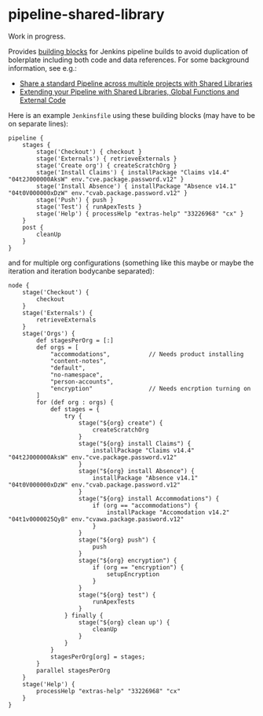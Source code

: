 # pipeline-shared-library

Work in progress.

Provides [building blocks](/vars) for Jenkins pipeline builds to avoid duplication of bolerplate including both code and data references.
For some background information, see e.g.:
* [Share a standard Pipeline across multiple projects with Shared Libraries](https://jenkins.io/blog/2017/10/02/pipeline-templates-with-shared-libraries/)
* [Extending your Pipeline with Shared Libraries, Global Functions and External Code](https://jenkins.io/blog/2017/06/27/speaker-blog-SAS-jenkins-world/)

Here is an example `Jenkinsfile` using these building blocks (may have to be on separate lines):

```
pipeline {
    stages {
        stage('Checkout') { checkout }
        stage('Externals') { retrieveExternals } 
        stage('Create org') { createScratchOrg }
        stage('Install Claims') { installPackage "Claims v14.4" "04t2J000000AksW" env."cve.package.password.v12" }
        stage('Install Absence') { installPackage "Absence v14.1" "04t0V000000xDzW" env."cvab.package.password.v12" }
        stage('Push') { push }
        stage('Test') { runApexTests }
        stage('Help') { processHelp "extras-help" "33226968" "cx" }
    }
    post {
        cleanUp
    }
}
```
and for multiple org configurations (something like this maybe or maybe the iteration and iteration bodycanbe separated):
```
node {
    stage('Checkout') {
        checkout
    }
    stage('Externals') {
        retrieveExternals
    }
    stage('Orgs') {
        def stagesPerOrg = [:]
        def orgs = [
            "accommodations",           // Needs product installing
            "content-notes",
            "default",
            "no-namespace",
            "person-accounts",
            "encryption"                // Needs encrption turning on
        ]
        for (def org : orgs) {
            def stages = {
                try {
                    stage("${org} create") {
                        createScratchOrg
                    }
                    stage("${org} install Claims") {
                        installPackage "Claims v14.4" "04t2J000000AksW" env."cve.package.password.v12"
                    }
                    stage("${org} install Absence") {
                        installPackage "Absence v14.1" "04t0V000000xDzW" env."cvab.package.password.v12"
                    }
                    stage("${org} install Accommodations") {
                        if (org == "accommodations") {
                            installPackage "Accomodation v14.2" "04t1v0000025QyB" env."cvawa.package.password.v12"
                        }
                    }
                    stage("${org} push") {
                        push
                    }
                    stage("${org} encryption") {
                        if (org == "encryption") {
                            setupEncryption
                        }
                    }
                    stage("${org} test") {
                        runApexTests
                    }
                } finally {
                    stage("${org} clean up') {
                        cleanUp
                    }
                }
            }
            stagesPerOrg[org] = stages;
        }
        parallel stagesPerOrg
    }
    stage('Help') {
        processHelp "extras-help" "33226968" "cx"
    }
}
```
